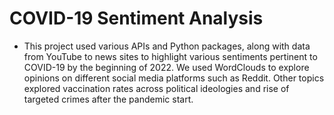# COVID-19 Sentiment Analysis

* This project used various APIs and Python packages, along with data from YouTube to news sites to highlight various sentiments pertinent to COVID-19 by the beginning of 2022. We used WordClouds to explore opinions on different social media platforms such as Reddit. Other topics explored vaccination rates across political ideologies and rise of targeted crimes after the pandemic start.
